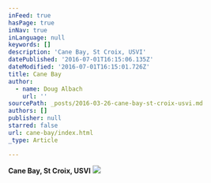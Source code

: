 ```yaml
---
inFeed: true
hasPage: true
inNav: true
inLanguage: null
keywords: []
description: 'Cane Bay, St Croix, USVI'
datePublished: '2016-07-01T16:15:06.135Z'
dateModified: '2016-07-01T16:15:01.726Z'
title: Cane Bay
author:
  - name: Doug Albach
    url: ''
sourcePath: _posts/2016-03-26-cane-bay-st-croix-usvi.md
authors: []
publisher: null
starred: false
url: cane-bay/index.html
_type: Article

---
```

**Cane Bay, St Croix, USVI**
![](https://s3-us-west-2.amazonaws.com/the-grid-img/p/19cd7adcd51189ceda78f27ff969657cf0ccae8b.jpg)